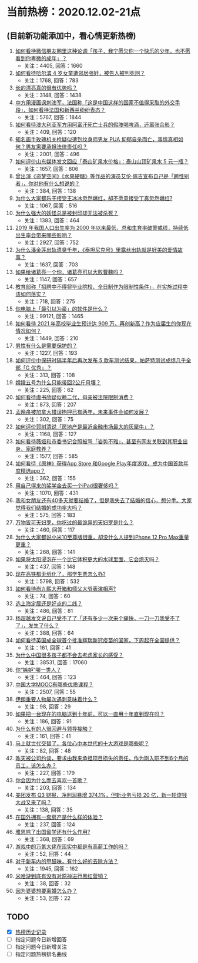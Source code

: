 # 当前热榜：2020.12.02-21点
## (目前新功能添加中，看心情更新热榜)
1. [如何看待微信朋友圈里这种论调「孩子，我宁愿欠你一个快乐的少年，也不愿看到你卑微的成年」？](https://www.zhihu.com/question/50401236)
    * 关注：4405, 回答：1660
2. [如何看待哈尔滨 4 岁女童遭邻居强奸，被告人被判死刑？](https://www.zhihu.com/question/432971073)
    * 关注：1768, 回答：783
3. [长的漂亮真的很有优势吗？](https://www.zhihu.com/question/301105442)
    * 关注：3148, 回答：1438
4. [中方用漫画讽刺澳军，法国称「这是中国这样的国家不值得采取的外交手段」，如何看待法国和新西兰纷纷表态？](https://www.zhihu.com/question/432882362)
    * 关注：5767, 回答：1844
5. [如何看待澳大利亚军方用阿富汗死亡士兵的假肢喝啤酒，还嚣张合影？](https://www.zhihu.com/question/432942912)
    * 关注：409, 回答：120
6. [知名画手玫瑰机关枪疑似遭到纹身师男友 PUA 抑郁自杀而亡，事情真相如何？男友需要承担法律责任吗？](https://www.zhihu.com/question/432331664)
    * 关注：2001, 回答：496
7. [如何评价山东媒体发文回应「泰山矿泉水价格」：泰山山顶矿泉水 5 元一瓶？](https://www.zhihu.com/question/432845944)
    * 关注：1657, 回答：806
8. [曾出演《盗梦空间》《水果硬糖》等作品的演员艾伦·佩吉宣布自己是「跨性别者」，你对他有什么想说的？](https://www.zhihu.com/question/432929737)
    * 关注：384, 回答：138
9. [为什么大家都乐于接受王冰冰忽然爆红，却不愿意接受丁真忽然爆红?](https://www.zhihu.com/question/432435966)
    * 关注：1067, 回答：516
10. [为什么强大的妖怪总是被封印却无法被杀死？](https://www.zhihu.com/question/41971858)
    * 关注：1383, 回答：464
11. [2019 年我国人口出生率为 2000 年以来最低，总和生育率破警戒线，持续低出生率会带来哪些影响？](https://www.zhihu.com/question/432867545)
    * 关注：2927, 回答：752
12. [为什么潘金莲出轨遗臭千年，《泰坦尼克号》里露丝出轨就是好美的爱情故事？](https://www.zhihu.com/question/28839613)
    * 关注：1637, 回答：703
13. [如果给诸葛亮一个你，诸葛亮可以大败曹魏吗？](https://www.zhihu.com/question/415934333)
    * 关注：1147, 回答：657
14. [教育部称「招聘中不得将毕业院校、全日制作为限制性条件」，在实施过程中该如何落实？](https://www.zhihu.com/question/432880029)
    * 关注：718, 回答：275
15. [你电脑上「最引以为豪」的软件是什么？](https://www.zhihu.com/question/21065451)
    * 关注：99121, 回答：1465
16. [如何看待 2021 年高校毕业生预计达 909 万，再创新高？作为应届生的你现在情况如何？](https://www.zhihu.com/question/432862965)
    * 关注：1449, 回答：210
17. [男性有什么是需要保护的？](https://www.zhihu.com/question/432288333)
    * 关注：1227, 回答：193
18. [如何评价中保研时隔半年后再次发布 5 款车测试结果，帕萨特测试成绩几乎全部「G 优秀」？](https://www.zhihu.com/question/432994094)
    * 关注：313, 回答：108
19. [嫦娥五号为什么只能带回2公斤月壤？](https://www.zhihu.com/question/431841954)
    * 关注：225, 回答：62
20. [如何看待虞书欣疑似赖二代，母亲被法院限制消费？](https://www.zhihu.com/question/432863444)
    * 关注：873, 回答：207
21. [孟晚舟被加拿大错误拘押已有两年，未来事件会如何发展？](https://www.zhihu.com/question/432794892)
    * 关注：302, 回答：75
22. [如何评价郭树清说「房地产是最近金融市场最大的灰犀牛」？](https://www.zhihu.com/question/432782815)
    * 关注：1168, 回答：127
23. [如何看待薇娅和市委书记合照被骂「姿势不雅」，甚至有网友关联到其职业出身、家庭教养？](https://www.zhihu.com/question/432826037)
    * 关注：1577, 回答：585
24. [如何看待《原神》获得App Store 和Google Play年度游戏，成为中国首款年度精选app？](https://www.zhihu.com/question/432985730)
    * 关注：362, 回答：155
25. [用自己得来的奖学金去买一个iPad很奢侈吗？](https://www.zhihu.com/question/353599753)
    * 关注：1070, 回答：431
26. [我和女朋友还有40多天就要结婚了，但是我失去了结婚的信心，想分手。大家觉得我们结婚的成功率大吗？](https://www.zhihu.com/question/432723456)
    * 关注：575, 回答：183
27. [万物皆可天妇罗，你吃过的最诡异的天妇罗是什么？](https://www.zhihu.com/question/430736917)
    * 关注：460, 回答：117
28. [为什么大家都说小米10至尊版很重，却没什么人提到iPhone 12 Pro Max重量更重？](https://www.zhihu.com/question/430708850)
    * 关注：268, 回答：141
29. [如果将太阳浸泡在一个比它体积更大的水球里面，它会熄灭吗？](https://www.zhihu.com/question/410960770)
    * 关注：437, 回答：148
30. [现在高铁都无纸化了，那学生票怎么办?](https://www.zhihu.com/question/362061029)
    * 关注：5798, 回答：532
31. [如何看待尚九熙大开箱和师父大爷表演相声?](https://www.zhihu.com/question/432841093)
    * 关注：74, 回答：60
32. [选上海定居还是好点的二线？](https://www.zhihu.com/question/432634964)
    * 关注：486, 回答：81
33. [杨超越发文说自己受不了了「还有多少一次来个痛快，一刀一刀我受不了了」，发生了什么？](https://www.zhihu.com/question/433014280)
    * 关注：388, 回答：64
34. [如何看待英国成全球首个批准辉瑞新冠疫苗的国家，下周起在全国提供？](https://www.zhihu.com/question/432994860)
    * 关注：161, 回答：41
35. [为什么中国很多孩子都不会去考虑家长的感受？](https://www.zhihu.com/question/318850670)
    * 关注：38531, 回答：17060
36. [你“嫉妒”哪一类人？](https://www.zhihu.com/question/21195961)
    * 关注：464, 回答：123
37. [中国大学MOOC有哪些优质课程？](https://www.zhihu.com/question/280151111)
    * 关注：2507, 回答：55
38. [伊朗重要人物屡次遇刺意味着什么？](https://www.zhihu.com/question/432941551)
    * 关注：98, 回答：29
39. [如果把一台现在的电脑送到十年前，可以一直用十年直到现在吗？](https://www.zhihu.com/question/432573852)
    * 关注：186, 回答：91
40. [为什么有的人很回避与领导接触？](https://www.zhihu.com/question/427148747)
    * 关注：161, 回答：41
41. [马上就世代交替了，各位心中本世代的十大游戏是哪些呢？](https://www.zhihu.com/question/422069449)
    * 关注：82, 回答：48
42. [昨天被公司约谈，要求由我来承担项目损失的责任，作为刚入职不到6个月的员工，该怎么办？](https://www.zhihu.com/question/432862166)
    * 关注：227, 回答：179
43. [你会因为什么而去喜欢一首歌？](https://www.zhihu.com/question/433002189)
    * 关注：203, 回答：134
44. [美团发布 Q3 财报，净利润暴增 374.1%，但新业务亏损 20 亿，新一轮烧钱大战又来了吗？](https://www.zhihu.com/question/432780776)
    * 关注：138, 回答：35
45. [在国外拥有一套房产是什么样的体验？](https://www.zhihu.com/question/432511513)
    * 关注：237, 回答：124
46. [雅思除了出国留学还有什么作用?](https://www.zhihu.com/question/27077646)
    * 关注：368, 回答：69
47. [游戏中的万氪大佬在现实中都是有高薪工作的吗？](https://www.zhihu.com/question/431746142)
    * 关注：52, 回答：44
48. [对于新车内的甲醛味，有什么好的去除方法？](https://www.zhihu.com/question/25627327)
    * 关注：1945, 回答：162
49. [米哈游到底有没有对原神进行黑红营销？](https://www.zhihu.com/question/431916947)
    * 关注：38, 回答：32
50. [因为婆婆想要离婚怎么办？](https://www.zhihu.com/question/432542265)
    * 关注：53, 回答：22
## TODO
* [x] [热榜历史记录](hot_history/AllHot.md)
* [ ] 指定问题今日新增回答
* [ ] 指定问题今日新增关注
* [ ] 指定问题热榜排名曲线
